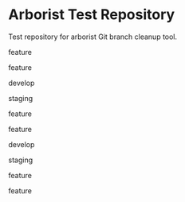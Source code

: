 # Arborist Test Repository

Test repository for arborist Git branch cleanup tool.


feature


feature


develop


staging


feature


feature


develop


staging


feature


feature
